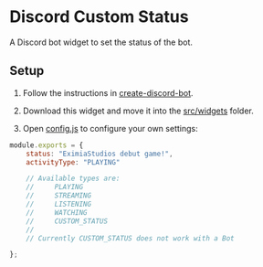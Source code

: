 # Discord Custom Status

A Discord bot widget to set the status of the bot.

## Setup

1. Follow the instructions in [create-discord-bot](https://github.com/peterthehan/create-discord-bot).

2. Download this widget and move it into the [src/widgets](https://github.com/peterthehan/create-discord-bot/blob/master/src/widgets/) folder.

3. Open [config.js](https://github.com/EximiaStudios/discord-custom-status/blob/master/config.js) to configure your own settings:

```js
module.exports = {
    status: "EximiaStudios debut game!",
    activityType: "PLAYING"

    // Available types are:
    //     PLAYING
    //     STREAMING
    //     LISTENING
    //     WATCHING
    //     CUSTOM_STATUS
    //
    // Currently CUSTOM_STATUS does not work with a Bot

};
```

